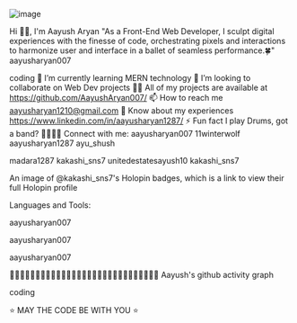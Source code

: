 ![image](https://github.com/Sundaram-Agnihotri/Sundaram-Agnihotri/assets/110082729/0a445812-abe9-497e-b1d9-68ed3ff4d846)

Hi 👋🏼, I'm Aayush Aryan
"As a Front-End Web Developer, I sculpt digital experiences with the finesse of code, orchestrating pixels and interactions to harmonize user and interface in a ballet of seamless performance.🍀" 
aayusharyan007

coding
🌱 I’m currently learning MERN technology
👯 I’m looking to collaborate on Web Dev projects
👨‍💻 All of my projects are available at https://github.com/AayushAryan007/
📫 How to reach me aayusharyan1210@gmail.com
📄 Know about my experiences https://www.linkedin.com/in/aayusharyan1287/
⚡ Fun fact I play Drums, got a band? 🥁🎸🎷🎹
Connect with me:
aayusharyan007 11winterwolf aayusharyan1287 ayu_shush

madara1287 kakashi_sns7 unitedestatesayush10 kakashi_sns7

An image of @kakashi_sns7's Holopin badges, which is a link to view their full Holopin profile

Languages and Tools:


 aayusharyan007

aayusharyan007

aayusharyan007

💜💜💜💜💜💜💜💜💜💜💜💜💜💜💜💜💜💜💜💜💜💜💜💜💜💜💜💜💜
Aayush's github activity graph

coding

⭐ MAY THE CODE BE WITH YOU ⭐ 
